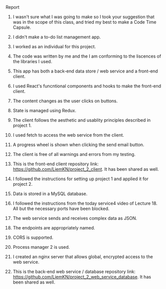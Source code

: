 Report

1. I wasn't sure what I was going to make so I took your suggestion that was in the scope of this class, and tried my best to make a Code Time Capsule.

2. I didn't make a to-do list management app.

3. I worked as an individual for this project.

4. The code was written by me and the I am conforming to the liscences of the libraries I used.

5. This app has both a back-end data store / web service and a front-end client.

6. I used React's funcntional components and hooks to make the front-end client.

7. The content changes as the user clicks on buttons.

8. State is managed using Redux.

9. The client follows the aesthetic and usablity principles described in project 1.

10. I used fetch to access the web service from the client.

11. A progress wheel is shown when clicking the send email button.

12. The client is free of all warnings and errors from my testing.

13. This is the front-end client repository link: https://github.com/LiemKN/project_2_client. It has been shared as well.

14. I followed the instructions for setting up project 1 and applied it for project 2.

15. Data is stored in a MySQL database.

16. I followed the instructions from the today service4 video of Lecture 18. All but the necessary ports have been blocked.

17. The web service sends and receives complex data as JSON.

18. The endpoints are appropriately named.

19. CORS is supported.

20. Process manager 2 is used.

21. I created an nginx server that allows global, encrypted access to the web service.

22. This is the back-end web service / database repository link: https://github.com/LiemKN/project_2_web_service_database. It has been shared as well.